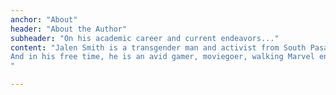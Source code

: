 ```yaml
---
anchor: "About"
header: "About the Author"
subheader: "On his academic career and current endeavors..."
content: "Jalen Smith is a transgender man and activist from South Pasadena, CA currently studying political science and English at Yale. After graduating from community college with six Associate's degrees, he successfully transferred to his dream school, Yale, while faced with a less than 1% chance of acceptance. As he now plans to receive his Bachelor's from there. With experience working with city government and as a Youth Ambassador for the Human Rights Campaign, Jalen has an extensive background in serving underrepresented communities.\n\n
And in his free time, he is an avid gamer, moviegoer, walking Marvel encyclopedia, and amateur skateboarder who loves meeting new people and bonding over just about anything... preferably video games! As a gamer and a writer, he's found great appreciation for emotionally-driven storytelling. And because of this, he aspires to do work in narrative design one day, as one of his dreams he has yet to accomplish.
"

---
```


